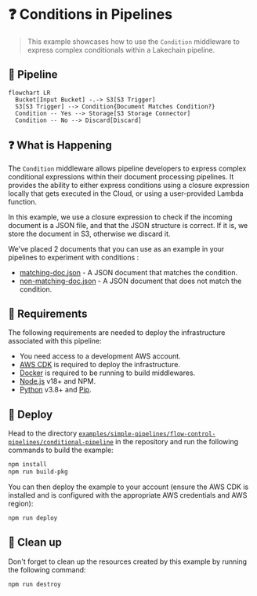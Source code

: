 # ❓ Conditions in Pipelines

> This example showcases how to use the `Condition` middleware to express complex conditionals within a Lakechain pipeline.

## :dna: Pipeline

```mermaid
flowchart LR
  Bucket[Input Bucket] -.-> S3[S3 Trigger]
  S3[S3 Trigger] --> Condition{Document Matches Condition?}
  Condition -- Yes --> Storage[S3 Storage Connector]
  Condition -- No --> Discard[Discard]
```

## ❓ What is Happening

The `Condition` middleware allows pipeline developers to express complex conditional expressions within their document processing pipelines. It provides the ability to either express conditions using a closure expression locally that gets executed in the Cloud, or using a user-provided Lambda function.

In this example, we use a closure expression to check if the incoming document is a JSON file, and that the JSON structure is correct. If it is, we store the document in S3, otherwise we discard it.

We've placed 2 documents that you can use as an example in your pipelines to experiment with conditions :

- [matching-doc.json](./assets/matching-doc.json) - A JSON document that matches the condition.
- [non-matching-doc.json](./assets/non-matching-doc.json) - A JSON document that does not match the condition.

## 📝 Requirements

The following requirements are needed to deploy the infrastructure associated with this pipeline:

- You need access to a development AWS account.
- [AWS CDK](https://docs.aws.amazon.com/cdk/latest/guide/getting_started.html#getting_started_install) is required to deploy the infrastructure.
- [Docker](https://docs.docker.com/get-docker/) is required to be running to build middlewares.
- [Node.js](https://nodejs.org/en/download/) v18+ and NPM.
- [Python](https://www.python.org/downloads/) v3.8+ and [Pip](https://pip.pypa.io/en/stable/installation/).

## 🚀 Deploy

Head to the directory [`examples/simple-pipelines/flow-control-pipelines/conditional-pipeline`](/examples/simple-pipelines/flow-control-pipelines/conditional-pipeline) in the repository and run the following commands to build the example:

```bash
npm install
npm run build-pkg
```

You can then deploy the example to your account (ensure the AWS CDK is installed and is configured with the appropriate AWS credentials and AWS region):

```bash
npm run deploy
```

## 🧹 Clean up

Don't forget to clean up the resources created by this example by running the following command:

```bash
npm run destroy
```
